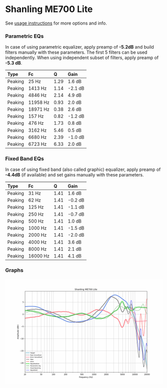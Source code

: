 # Shanling ME700 Lite
See [usage instructions](https://github.com/jaakkopasanen/AutoEq#usage) for more options and info.

### Parametric EQs
In case of using parametric equalizer, apply preamp of **-5.2dB** and build filters manually
with these parameters. The first 5 filters can be used independently.
When using independent subset of filters, apply preamp of **-5.3 dB**.

| Type    | Fc       |    Q | Gain    |
|:--------|:---------|:-----|:--------|
| Peaking | 25 Hz    | 1.29 | 1.6 dB  |
| Peaking | 1413 Hz  | 1.14 | -2.1 dB |
| Peaking | 4846 Hz  | 2.14 | 4.9 dB  |
| Peaking | 11958 Hz | 0.93 | 2.0 dB  |
| Peaking | 18971 Hz | 0.38 | 2.6 dB  |
| Peaking | 157 Hz   | 0.82 | -1.2 dB |
| Peaking | 476 Hz   | 1.73 | 0.8 dB  |
| Peaking | 3162 Hz  | 5.46 | 0.5 dB  |
| Peaking | 6680 Hz  | 2.39 | -1.0 dB |
| Peaking | 6723 Hz  | 6.33 | 2.0 dB  |

### Fixed Band EQs
In case of using fixed band (also called graphic) equalizer, apply preamp of **-4.4dB**
(if available) and set gains manually with these parameters.

| Type    | Fc       |    Q | Gain    |
|:--------|:---------|:-----|:--------|
| Peaking | 31 Hz    | 1.41 | 1.6 dB  |
| Peaking | 62 Hz    | 1.41 | -0.2 dB |
| Peaking | 125 Hz   | 1.41 | -1.1 dB |
| Peaking | 250 Hz   | 1.41 | -0.7 dB |
| Peaking | 500 Hz   | 1.41 | 1.0 dB  |
| Peaking | 1000 Hz  | 1.41 | -1.5 dB |
| Peaking | 2000 Hz  | 1.41 | -2.0 dB |
| Peaking | 4000 Hz  | 1.41 | 3.6 dB  |
| Peaking | 8000 Hz  | 1.41 | 2.1 dB  |
| Peaking | 16000 Hz | 1.41 | 4.1 dB  |

### Graphs
![](./Shanling%20ME700%20Lite.png)